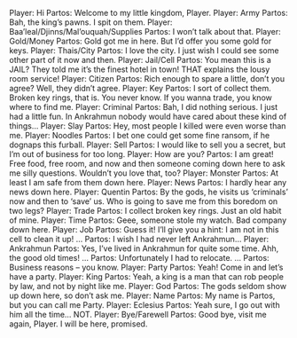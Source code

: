 Player: Hi
Partos: Welcome to my little kingdom, Player.
Player: Army
Partos: Bah, the king’s pawns. I spit on them.
Player: Baa’leal/Djinns/Mal’ouquah/Supplies
Partos: I won’t talk about that.
Player: Gold/Money
Partos: Gold got me in here. But I’d offer you some gold for keys.
Player: Thais/City
Partos: I love the city. I just wish I could see some other part of it now and then.
Player: Jail/Cell
Partos: You mean this is a JAIL? They told me it’s the finest hotel in town! THAT explains the lousy room service!
Player: Citizen
Partos: Rich enough to spare a little, don’t you agree? Well, they didn’t agree.
Player: Key
Partos: I sort of collect them. Broken key rings, that is. You never know. If you wanna trade, you know where to find me.
Player: Criminal
Partos: Bah, I did nothing serious. I just had a little fun. In Ankrahmun nobody would have cared about these kind of things…
Player: Slay
Partos: Hey, most people I killed were even worse than me.
Player: Noodles
Partos: I bet one could get some fine ransom, if he dognaps this furball.
Player: Sell
Partos: I would like to sell you a secret, but I’m out of business for too long.
Player: How are you?
Partos: I am great! Free food, free room, and now and then someone coming down here to ask me silly questions. Wouldn’t you love that, too?
Player: Monster
Partos: At least I am safe from them down here.
Player: News
Partos: I hardly hear any news down here.
Player: Quentin
Partos: By the gods, he visits us ‘criminals’ now and then to ‘save’ us. Who is going to save me from this boredom on two legs?
Player: Trade
Partos: I collect broken key rings. Just an old habit of mine.
Player: Time
Partos: Geee, someone stole my watch. Bad company down here.
Player: Job
Partos: Guess it! I’ll give you a hint: I am not in this cell to clean it up! …
Partos: I wish I had never left Ankrahmun…
Player: Ankrahmun
Partos: Yes, I’ve lived in Ankrahmun for quite some time. Ahh, the good old times! …
Partos: Unfortunately I had to relocate. <sigh> …
Partos: Business reasons – you know.
Player: Party
Partos: Yeah! Come in and let’s have a party.
Player: King
Partos: Yeah, a king is a man that can rob people by law, and not by night like me.
Player: God
Partos: The gods seldom show up down here, so don’t ask me.
Player: Name
Partos: My name is Partos, but you can call me Party.
Player: Eclesius
Partos: Yeah sure, I go out with him all the time… NOT.
Player: Bye/Farewell
Partos: Good bye, visit me again, Player. I will be here, promised.
